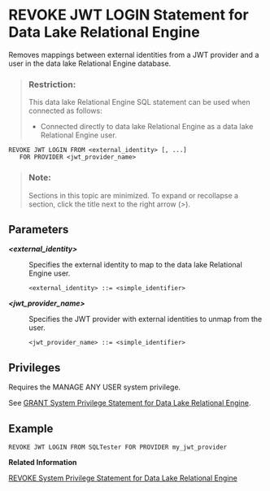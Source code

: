 <!-- loio06e06d8484ab4d97bfd83494bbcf8e06 -->

# REVOKE JWT LOGIN Statement for Data Lake Relational Engine

Removes mappings between external identities from a JWT provider and a user in the data lake Relational Engine database.



> ### Restriction:  
> This data lake Relational Engine SQL statement can be used when connected as follows:
> 
> -   Connected directly to data lake Relational Engine as a data lake Relational Engine user.



```
REVOKE JWT LOGIN FROM <external_identity> [, ...] 
   FOR PROVIDER <jwt_provider_name>
```



> ### Note:  
> Sections in this topic are minimized. To expand or recollapse a section, click the title next to the right arrow \(*\>*\).



<a name="loio06e06d8484ab4d97bfd83494bbcf8e06__IQ_Parameters"/>

## Parameters


<dl>
<dt><b>

*<external\_identity\>*

</b></dt>
<dd>

Specifies the external identity to map to the data lake Relational Engine user.

```
<external_identity> ::= <simple_identifier>
```



</dd><dt><b>

*<jwt\_provider\_name\>*

</b></dt>
<dd>

Specifies the JWT provider with external identities to unmap from the user.

```
<jwt_provider_name> ::= <simple_identifier>
```



</dd>
</dl>



<a name="loio06e06d8484ab4d97bfd83494bbcf8e06__IQ_Permissions"/>

## Privileges

Requires the MANAGE ANY USER system privilege.

See [GRANT System Privilege Statement for Data Lake Relational Engine](grant-system-privilege-statement-for-data-lake-relational-engine-a3dfcb0.md).



<a name="loio06e06d8484ab4d97bfd83494bbcf8e06__section_gwx_f3p_p4b"/>

## Example

```
REVOKE JWT LOGIN FROM SQLTester FOR PROVIDER my_jwt_provider
```

**Related Information**  


[REVOKE System Privilege Statement for Data Lake Relational Engine](revoke-system-privilege-statement-for-data-lake-relational-engine-a3eadda.md "Removes specific system privileges from specific users and the right to administer the privilege.")

